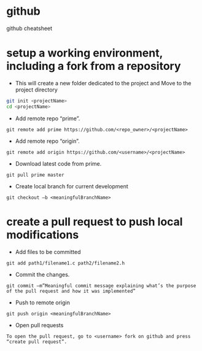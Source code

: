 # github
github cheatsheet

# setup a working environment, including a fork from a repository
* This will create a new folder dedicated to the project and Move to the project directory
```sh
git init <projectName>
cd <projectName>
```
* Add remote repo “prime”.

`git remote add prime https://github.com/<repo_owner>/<projectName>`

* Add remote repo “origin”.

`git remote add origin https://github.com/<username>/<projectName>`

* Download latest code from prime.

`git pull prime master`

 * Create local branch for current development

`git checkout –b <meaningfulBranchName>`

#  create a pull request to push local modifications

* Add files to be committed

`git add path1/filename1.c path2/filename2.h`

* Commit the changes. 

`git commit –m”Meaningful commit message explaining what’s the purpose of the pull request and how it was implemented”`

* Push to remote origin

`git push origin <meaningfulBranchName>`

* Open pull requests

`To open the pull request, go to <username> fork on github and press “create pull request”. `
